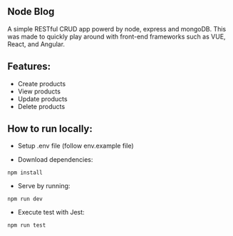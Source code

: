 ## Node Blog

A simple RESTful CRUD app powerd by node, express and mongoDB. This was made to quickly play around with front-end frameworks such as VUE, React, and Angular.

## Features:
- Create products
- View products
- Update products
- Delete products

## How to run locally:
- Setup .env file (follow env.example file)

- Download dependencies:
```
npm install
```

- Serve by running:
```
npm run dev
```

- Execute test with Jest:
```
npm run test
```